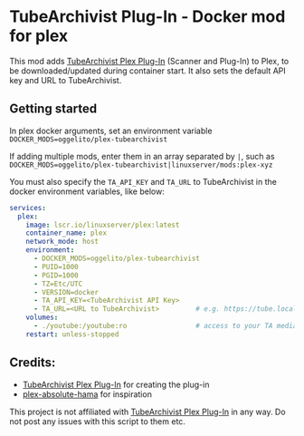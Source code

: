 # TubeArchivist Plug-In - Docker mod for plex

This mod adds [TubeArchivist Plex Plug-In](https://github.com/tubearchivist/tubearchivist-plex) (Scanner and Plug-In) to Plex, to be downloaded/updated during container start. It also sets the default API key and URL to TubeArchivist.


## Getting started

In plex docker arguments, set an environment variable `DOCKER_MODS=oggelito/plex-tubearchivist`

If adding multiple mods, enter them in an array separated by `|`, such as `DOCKER_MODS=oggelito/plex-tubearchivist|linuxserver/mods:plex-xyz`

You must also specify the ```TA_API_KEY``` and ```TA_URL``` to TubeArchivist in the docker environment variables, like below:

```yaml
services:
  plex:
    image: lscr.io/linuxserver/plex:latest
    container_name: plex
    network_mode: host
    environment:
      - DOCKER_MODS=oggelito/plex-tubearchivist
      - PUID=1000
      - PGID=1000
      - TZ=Etc/UTC
      - VERSION=docker
      - TA_API_KEY=<TubeArchivist API Key>
      - TA_URL=<URL to TubeArchivist>         # e.g. https://tube.local
    volumes:
      - ./youtube:/youtube:ro                 # access to your TA media folder
    restart: unless-stopped
```

## Credits:

 - [TubeArchivist Plex Plug-In](https://github.com/tubearchivist/tubearchivist-plex) for creating the plug-in
 - [plex-absolute-hama](https://github.com/linuxserver/docker-mods/tree/plex-absolute-hama) for inspiration

This project is not affiliated with [TubeArchivist Plex Plug-In](https://github.com/tubearchivist/tubearchivist-plex) in any way. Do not post any issues with this script to them etc.
